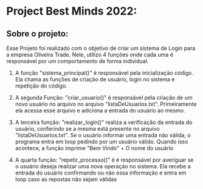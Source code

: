 # Project Best Minds 2022:

## Sobre o projeto:

Esse Projeto foi realizado com o objetivo de criar um sistema de Login
para a empresa Oliveira Trade. Nele, utilizo 4 funções onde cada uma
é responsável por um comportamento de forma individual. 

1. A função "sistema_principal()" é responsável pela inicialização
código. Ela chama as funções de criação de usuário, login no 
sistema e repetição do código.

2. A segunda Função: "criar_usuario()" é responsável pela criação de um novo usuário no arquivo
no arquivo "listaDeUsuarios.txt". Primeiramente ela acessa esse arquivo e adiciona a entrada do 
usuário ao mesmo.

3. A terceira função: "realizar_login()" realiza a verificação da entrada do usuário, conferindo
se a mesma está presente no arquivo "listaDeUsuarios.txt". Se o usuário informar uma entrada não
válida, o programa entra em loop pedindo por um usuário válido. Quando isso acontece, a função
imprime "Bem Vindo" + O nome do usuário

4. A quarta função: "repetir_processo()" é é responsável por averiguar se o usuário deseja
realizar uma nova operação no sistema. Ela recebe a entrada do usuário confirmando ou não essa
informação e entra em loop caso as repostas não sejam válidas

